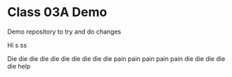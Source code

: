 # Class 03A Demo

Demo repository to try and do changes

Hi s ss 

Die die die die die die die die die die pain pain pain pain pain die die die die die help 
